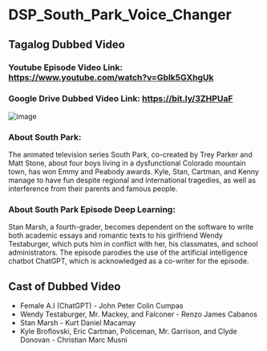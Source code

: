 # DSP_South_Park_Voice_Changer
## Tagalog Dubbed Video
### Youtube Episode Video Link: https://www.youtube.com/watch?v=GbIk5GXhgUk
### Google Drive Dubbed Video Link: https://bit.ly/3ZHPUaF

![image](https://github.com/TIPKurtMacamay/DSP_South_Park_Voice_Changer/assets/133735418/02d7e729-6f60-477a-a15f-d15a1af18495)

### About South Park:
The animated television series South Park, co-created by Trey Parker and Matt Stone, about four boys living in a dysfunctional Colorado mountain town, has won Emmy and Peabody awards. Kyle, Stan, Cartman, and Kenny manage to have fun despite regional and international tragedies, as well as interference from their parents and famous people. 
### About South Park Episode Deep Learning:
Stan Marsh, a fourth-grader, becomes dependent on the software to write both academic essays and romantic texts to his girlfriend Wendy Testaburger, which puts him in conflict with her, his classmates, and school administrators. The episode parodies the use of the artificial intelligence chatbot ChatGPT, which is acknowledged as a co-writer for the episode.

## Cast of Dubbed Video
* Female A.I (ChatGPT) - John Peter Colin Cumpas
* Wendy Testaburger, Mr. Mackey, and Falconer - Renzo James Cabanos
* Stan Marsh - Kurt Daniel Macamay
* Kyle Broflovski, Eric Cartman, Policeman, Mr. Garrison, and Clyde Donovan - Christian Marc Musni


